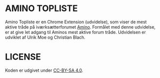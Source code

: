 AMINO TOPLISTE
============

Amino Topliste er en Chrome Extension (udvidelse), som viser de mest aktive tråde på iværksætterforumet [Amino](http://amino.dk). Formålet med denne udvidelse, er at give let adgang til Aminos mest aktive forum tråde. Udvidelsen er udviklet af Ulrik Moe og Christian Blach.

LICENSE
============
Koden er udgivet under [CC-BY-SA 4.0](LICENSE).
